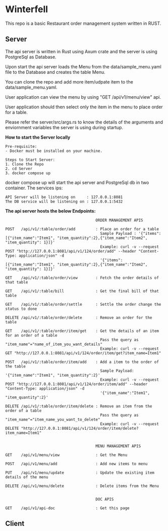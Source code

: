 # Winterfell

This repo is a basic Restaurant order management system written in RUST.

## Server
The api server is written in Rust using Axum crate and the server is using PostgreSql as Database.

Upon start the api server loads the Menu from the data/sample_menu.yaml file to the Database and creates the table Menu.

You can clone the repo and add more item/udpate item to the data/sample_menu.yaml.

User application can view the menu by using "GET /api/v1/menu/view" api.

User application should then select only the item in the menu to place order for a table.

Please refer the server/src/args.rs to know the details of the arguments and enviornment variables the server is using during startup.

**How to start the Server locally**
```
Pre-requisite:
- Docker must be installed on your machine.

Steps to Start Server:
1. Clone the Repo
2. cd Server
3. docker compose up
```

docker compose up will start the api server and PostgreSql db in two container.
The services ips:
```
API Server will be listening on     : 127.0.0.1:8081
The DB service will be listening on : 127.0.0.1:5432
```

**The api server hosts the below Endpoints:**
```
                                        ORDER MANAGEMENT APIS

POST   /api/v1/:table/order/add         : Place an order for a table
                                          Sample Payload : '{"items":[{"item_name":"Item1", "item_quantity":2},{"item_name":"Item2", "item_quantity": 1}]}'
                                          Example: curl -v --request POST "http://127.0.0.1:8081/api/v1/124/order/add" --header "Content-Type: application/json" -d 
                                          '{"items":[{"item_name":"Item1", "item_quantity":2},{"item_name":"Item2", "item_quantity": 1}]}'                                          

GET    /api/v1/:table/order/view        : Fetch the order details of that table

GET    /api/v1/:table/bill              : Get the final bill of that table

GET    /api/v1/:table/order/settle      : Settle the order change the status to done

DELETE /api/v1/:table/order/delete      : Remove an order for the table

GET    /api/v1/:table/order/item/get    : Get the details of an item for an order of a table
                                          Pass the query as "item_name"="name_of_item_you_want_details"
                                          Example: curl -v --request GET "http://127.0.0.1:8081/api/v1/124/order/item/get?item_name=Item1"

POST   /api/v1/:table/order/item/add    : Add a item to the order of the table
                                          Sample Payload: '{"item_name":"Item1", "item_quantity":2}'
                                          Example: curl -v --request POST "http://127.0.0.1:8081/api/v1/124/order/item/add" --header "Content-Type: application/json" -d 
                                          '{"item_name":"Item1", "item_quantity":2}'

DELETE /api/v1/:table/order/item/delete : Remove an item from the order of a table
                                          Pass the query as "item_name"="item_name_you_want_to_delete"
                                          Example: curl -v --request DELETE "http://127.0.0.1:8081/api/v1/124/order/item/delete?item_name=Item1"


                                        MENU MANAGEMENT APIS

GET    /api/v1/menu/view                : Get the Menu

POST   /api/v1/menu/add                 : Add new items to menu

PUT    /api/v1/menu/update              : Update the existing item details of the menu

DELETE /api/v1/menu/delete              : Delete items from the Menu


                                        DOC APIS

GET    /api/v1/api-doc                  : Get this page
```

## Client


